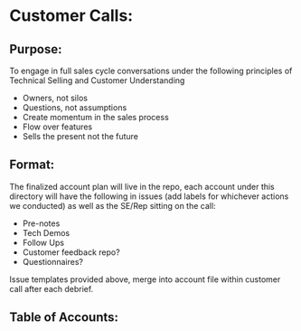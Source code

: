 # Customer Calls: 

## Purpose: 
To engage in full sales cycle conversations under the following principles of Technical Selling and Customer Understanding

- Owners, not silos
- Questions, not assumptions
- Create momentum in the sales process
- Flow over features
- Sells the present not the future 

## Format: 
The finalized account plan will live in the repo, each account under this directory will have the following in issues (add labels for whichever actions we conducted) as well as the SE/Rep sitting on the call: 
- Pre-notes
- Tech Demos
- Follow Ups
- Customer feedback repo?
- Questionnaires?

Issue templates provided above, merge into account file within customer call after each debrief.

## Table of Accounts: 
